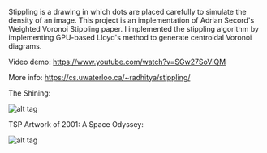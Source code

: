 Stippling is a drawing in which dots are placed carefully to simulate the density of an image. This project is an implementation of Adrian Secord's Weighted Voronoi Stippling paper. I implemented the stippling algorithm by implementing GPU-based Lloyd's method to generate centroidal Voronoi diagrams.


Video demo: https://www.youtube.com/watch?v=SGw27SoViQM

More info: https://cs.uwaterloo.ca/~radhitya/stippling/

The Shining:

![alt tag](https://raw.githubusercontent.com/azer89/WVS/master/johnny.png)


TSP Artwork of 2001: A Space Odyssey:

![alt tag](https://raw.githubusercontent.com/azer89/WVS/master/2001_tsp.png)



